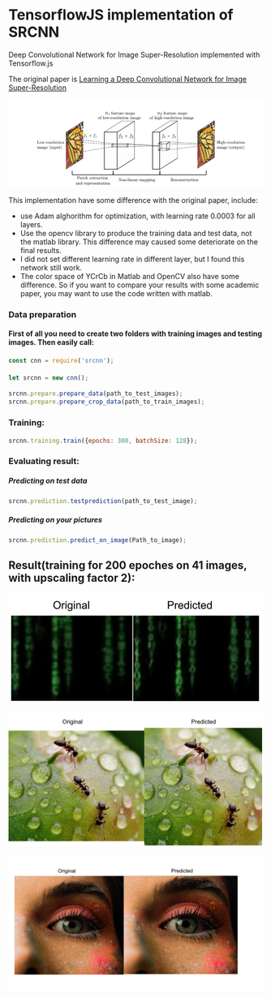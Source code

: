 # TensorflowJS implementation of SRCNN
Deep Convolutional Network for Image Super-Resolution implemented with Tensorflow.js

The original paper is [Learning a Deep Convolutional Network for Image Super-Resolution](https://arxiv.org/abs/1501.00092)
<p align="center">
  <img src="https://github.com/BadMachine/SRCNN-tfjs/blob/master/additional/arch.jpg" width="800"/>
</p>

This implementation have some difference with the original paper, include:

* use Adam alghorithm for optimization, with learning rate 0.0003 for all layers.
* Use the opencv library to produce the training data and test data, not the matlab library. This difference may caused some deteriorate on the final results.
* I did not set different learning rate in different layer, but I found this network still work.
* The color space of YCrCb in Matlab and OpenCV also have some difference. So if you want to compare your results with some academic paper, you may want to use the code written with matlab.



### Data preparation
#### First of all you need to create two folders with training images and testing images. Then easily call:
```js
const cnn = require('srcnn');

let srcnn = new cnn();
```
```js
srcnn.prepare.prepare_data(path_to_test_images);
srcnn.prepare.prepare_crop_data(path_to_train_images);

```

### Training:
```js
srcnn.training.train({epochs: 300, batchSize: 128});
```


### Evaluating result:

##### Predicting on test data

```js
srcnn.prediction.testprediction(path_to_test_image);
```

##### Predicting on your pictures
```js
srcnn.prediction.predict_on_image(Path_to_image);
```

## Result(training for 200 epoches on 41 images, with upscaling factor 2):
<p align="center">
 <img src="https://github.com/BadMachine/SRCNN-tfjs/blob/master/additional/1.png" />
           </p>


<p align="center">
 <img src="https://github.com/BadMachine/SRCNN-tfjs/blob/master/additional/2.png" />
           </p>

<p align="center">
 <img src="https://github.com/BadMachine/SRCNN-tfjs/blob/master/additional/3.png" />
           </p>

